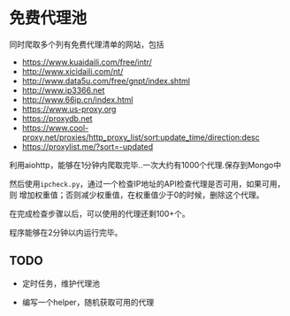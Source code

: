 # 免费代理池

同时爬取多个列有免费代理清单的网站，包括

- https://www.kuaidaili.com/free/intr/
- http://www.xicidaili.com/nt/
- http://www.data5u.com/free/gnpt/index.shtml
- http://www.ip3366.net
- http://www.66ip.cn/index.html
- https://www.us-proxy.org
- https://proxydb.net
- https://www.cool-proxy.net/proxies/http_proxy_list/sort:update_time/direction:desc
- https://proxylist.me/?sort=-updated

利用aiohttp，能够在1分钟内爬取完毕..一次大约有1000个代理.保存到Mongo中

然后使用`ipcheck.py`，通过一个检查IP地址的API检查代理是否可用，如果可用，则
增加权重值；否则减少权重值，在权重值少于0的时候，删除这个代理。

在完成检查步骤以后，可以使用的代理还剩100+个。

程序能够在2分钟以内运行完毕。

## TODO

- 定时任务，维护代理池

- 编写一个helper，随机获取可用的代理